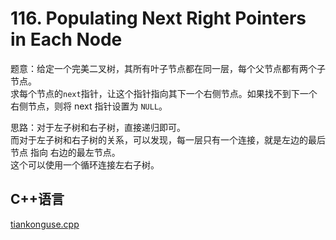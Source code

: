 # 116. Populating Next Right Pointers in Each Node


题意：给定一个完美二叉树，其所有叶子节点都在同一层，每个父节点都有两个子节点。  
求每个节点的`next`指针，让这个指针指向其下一个右侧节点。如果找不到下一个右侧节点，则将 next 指针设置为 `NULL`。  


思路：对于左子树和右子树，直接递归即可。  
而对于左子树和右子树的关系，可以发现，每一层只有一个连接，就是左边的最后节点 指向 右边的最左节点。  
这个可以使用一个循环连接左右子树。  


## C++语言  

[tiankonguse.cpp](./tiankonguse.cpp)
